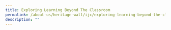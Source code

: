```yaml
---
title: Exploring Learning Beyond The Classroom
permalink: /about-us/heritage-wall/ijc/exploring-learning-beyond-the-classroom/
description: ""
---
```

